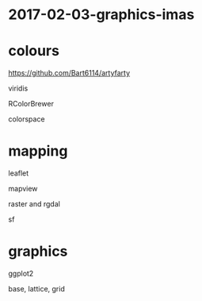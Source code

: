 # 2017-02-03-graphics-imas

# colours

https://github.com/Bart6114/artyfarty

viridis

RColorBrewer

colorspace

# mapping

leaflet

mapview

raster and rgdal

sf

# graphics

ggplot2

base, lattice, grid

